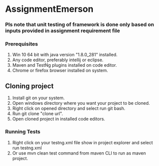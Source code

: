 # AssignmentEmerson
### Pls note that unit testing of framework is done only based on inputs provided in assignment requirement file

### Prerequisites ###
1. Win 10 64 bit with java version "1.8.0_281" installed.
2. Any code editor, preferably intellij or eclipse.
3. Maven and TestNg plugins installed on code editor.
4. Chrome or firefox browser installed on system.

## Cloning project
1. Install git on your system.
2. Open windows directory where you want your project to be cloned.
3. Right click on opened directory and select run git bash.
4. Run git clone "clone url".
5. Open cloned project in installed code editors.

### Running Tests ###
1. Right click on your testng.xml file show in project explorer and select run testng.xml
2. Or use mvn clean test command from maven CLI to run as maven project.
